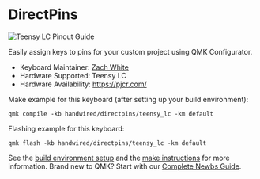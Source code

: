# DirectPins

![Teensy LC Pinout Guide](https://www.pjrc.com/teensy/card6a_rev2.png)

Easily assign keys to pins for your custom project using QMK Configurator.

* Keyboard Maintainer: [Zach White](https://github.com/skullydazed)
* Hardware Supported: Teensy LC
* Hardware Availability: https://pjcr.com/

Make example for this keyboard (after setting up your build environment):

    qmk compile -kb handwired/directpins/teensy_lc -km default

Flashing example for this keyboard:

    qmk flash -kb handwired/directpins/teensy_lc -km default

See the [build environment setup](https://docs.qmk.fm/#/getting_started_build_tools) and the [make instructions](https://docs.qmk.fm/#/getting_started_make_guide) for more information. Brand new to QMK? Start with our [Complete Newbs Guide](https://docs.qmk.fm/#/newbs).
